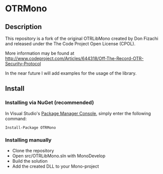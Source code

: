 # OTRMono

## Description
This repository is a fork of the original OTRLibMono created by Don Fizachi and released under the The Code Project Open License (CPOL).

More information may be found at http://www.codeproject.com/Articles/644318/Off-The-Record-OTR-Security-Protocol

In the near future I will add examples for the usage of the library.

## Install

### Installing via NuGet (recommended)

In Visual Studio's [Package Manager Console](http://docs.nuget.org/docs/start-here/using-the-package-manager-console),
simply enter the following command:

	Install-Package OTRMono

### Installing manually
  * Clone the repository
  * Open src/OTRLibMono.sln with MonoDevelop
  * Build the solution
  * Add the created DLL to your Mono-project

 